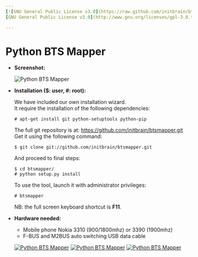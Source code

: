 ```yaml
---
[![GNU General Public License v3.0](https://raw.github.com/initbrain/btsmapper/master/btsmapper/images/logo_gpl_v3.png)](http://www.gnu.org/licenses/gpl-3.0.txt)  
[GNU General Public License v3.0](http://www.gnu.org/licenses/gpl-3.0.txt)

---
```


Python BTS Mapper
=================

*   **Screenshot:**

    ![Python BTS Mapper](https://raw.github.com/initbrain/btsmapper/master/btsmapper/images/screenshot.png)


*   **Installation ($: user, #: root):**

    We have included our own installation wizard.  
    It require the installation of the following dependencies:

        # apt-get install git python-setuptools python-pip

    The full git repository is at: <https://github.com/initbrain/btsmapper.git>  
    Get it using the following command:

        $ git clone git://github.com/initbrain/btsmapper.git

    And proceed to final steps:

        $ cd btsmapper/
        # python setup.py install

    To use the tool, launch it with administrator privileges:

        # btsmapper

    NB: the full screen keyboard shortcut is **F11**.


*   **Hardware needed:**

    * Mobile phone Nokia 3310 (900/1800mhz) or 3390 (1900mhz)
    * ​F-BUS and M2BUS auto switching USB data cable

    [![Python BTS Mapper](https://raw.github.com/initbrain/btsmapper/master/btsmapper/images/nokia1th.png)](https://raw.github.com/initbrain/btsmapper/master/btsmapper/images/nokia1.png)
    [![Python BTS Mapper](https://raw.github.com/initbrain/btsmapper/master/btsmapper/images/nokia2th.png)](https://raw.github.com/initbrain/btsmapper/master/btsmapper/images/nokia2.png)
    [![Python BTS Mapper](https://raw.github.com/initbrain/btsmapper/master/btsmapper/images/nokia3th.png)](https://raw.github.com/initbrain/btsmapper/master/btsmapper/images/nokia3.png)

